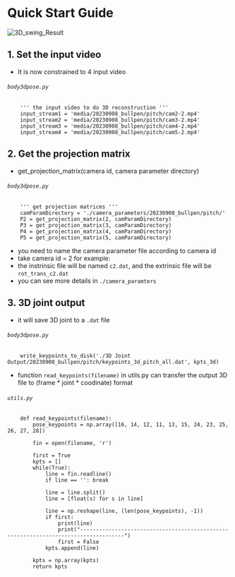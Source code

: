 # Quick Start Guide
![3D_swing_Result](https://github.com/o2yang/Mediapipe3D/assets/56992354/44429949-7f16-43aa-ac36-90fc311c2afc)


## 1. Set the input video
* It is now constrained to 4 input video

###### `body3dpose.py`
```python=
    ''' the input video to do 3D reconstruction '''
    input_stream1 = 'media/20230908_bullpen/pitch/cam2-2.mp4'
    input_stream2 = 'media/20230908_bullpen/pitch/cam3-2.mp4'
    input_stream3 = 'media/20230908_bullpen/pitch/cam4-2.mp4'
    input_stream4 = 'media/20230908_bullpen/pitch/cam5-2.mp4'
```

## 2. Get the projection matrix
* get_projection_matrix(camera id, camera parameter directory)

###### `body3dpose.py`
```python=
    ''' get projection matrices '''
    camParamDirectory = './camera_parameters/20230908_bullpen/pitch/'
    P2 = get_projection_matrix(2, camParamDirectory)
    P3 = get_projection_matrix(3, camParamDirectory)
    P4 = get_projection_matrix(4, camParamDirectory)
    P5 = get_projection_matrix(5, camParamDirectory)
```
* you need to name the camera parameter file according to camera id
* take camera id = 2 for example:
* the instrinsic file will be named `c2.dat`, and the extrinsic file will be `rot_trans_c2.dat`
* you can see more details in `./camera_paramters`

## 3. 3D joint output
* it will save 3D joint to a `.dat` file
###### `body3dpose.py`
```python=
    write_keypoints_to_disk('./3D Joint Output/20230908_bullpen/pitch/keypoints_3d_pitch_all.dat', kpts_3d)
```

* function `read_keypoints(filename)` in utils.py can transfer the output 3D file to (frame * joint * coodinate) format
###### `utils.py`
```python=
    def read_keypoints(filename):
        pose_keypoints = np.array([16, 14, 12, 11, 13, 15, 24, 23, 25, 26, 27, 28])
        
        fin = open(filename, 'r')
    
        first = True
        kpts = []
        while(True):
            line = fin.readline()
            if line == '': break
    
            line = line.split()
            line = [float(s) for s in line]
    
            line = np.reshape(line, (len(pose_keypoints), -1))
            if first:
                print(line)
                print("------------------------------------------------------------------------------------")
                first = False
            kpts.append(line)
    
        kpts = np.array(kpts)
        return kpts
```
